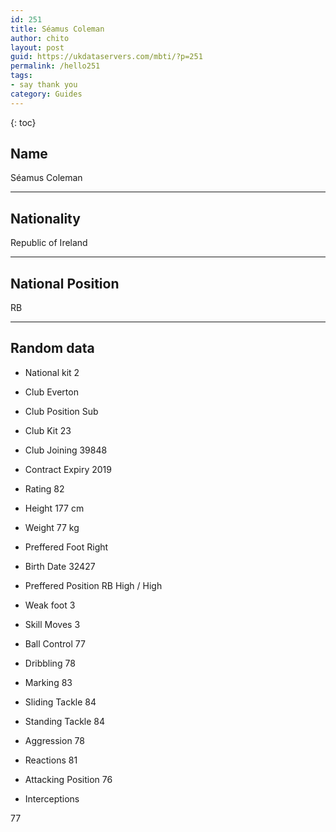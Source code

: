 ```yaml
---
id: 251
title: Séamus Coleman
author: chito
layout: post
guid: https://ukdataservers.com/mbti/?p=251
permalink: /hello251
tags:
- say thank you
category: Guides
---
```



{: toc}

## Name  
Séamus Coleman 

* * *

## Nationality  
Republic of Ireland 

* * *

## National Position  
RB 

* * *

## Random data 

  * National kit 
2 

  * Club 
Everton 

  * Club Position 
Sub 

  * Club Kit 
23 

  * Club Joining 
39848 

  * Contract Expiry 
2019 

  * Rating 
82 

  * Height 
177 cm 

  * Weight 
77 kg 

  * Preffered Foot 
Right 

  * Birth Date 
32427 

  * Preffered Position 
RB High / High 

  * Weak foot 
3 

  * Skill Moves 
3 

  * Ball Control 
77 

  * Dribbling 
78 

  * Marking 
83 

  * Sliding Tackle 
84 

  * Standing Tackle 
84 

  * Aggression 
78 

  * Reactions 
81 

  * Attacking Position 
76 

  * Interceptions 

77